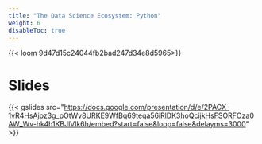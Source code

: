 ```yaml
---
title: "The Data Science Ecosystem: Python"
weight: 6
disableToc: true
---
```


{{< loom 9d47d15c24044fb2bad247d34e8d5965>}}

# Slides

{{< gslides src="https://docs.google.com/presentation/d/e/2PACX-1vR4HsAjpz3g_pOtWv8URKE9WfBq69teqa56iRlDK3hoQcijkHsFSORFOza0AW_Wv-hk4h1KBJlVlk6h/embed?start=false&loop=false&delayms=3000" >}}

<!--

https://docs.google.com/presentation/d/e/2PACX-1vQExSl-gRPoA9hC6qXuqrjwiQVHAanDieZN_5GpV2Lw9cuxjsVFEN_wkTThqpQwZ36vJz4zwmTvV7cC/embed?start=false&loop=false&delayms=3000 


{{< gslides src="https://docs.google.com/presentation/d/18zDe2rYWGDOmU-yd_K0VidzxUwe6UznqymHTUSfAwEQ/edit?usp=sharing" >}}s

-->